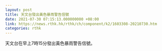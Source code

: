 ```yaml
---
layout: post
title: 天文台發出黃色暴雨警告信號
date: 2021-07-30 07:15:13.000000000 +08:00
link: https://news.rthk.hk/rthk/ch/component/k2/1603308-20210730.htm
categories: rthk
---
```


天文台在早上7時15分發出黃色暴雨警告信號。
